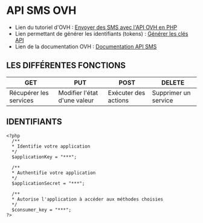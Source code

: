 # API SMS OVH
* Lien du tutoriel d'OVH : [Envoyer des SMS avec l'API OVH en PHP](https://www.ovh.com/fr/g1639.envoyer_des_sms_avec_lapi_ovh_en_php)
* Lien permettant de générer les identifiants (tokens) : [Générer les clés API](https://api.ovh.com/createToken/index.cgi?GET=/sms&GET=/sms/%2a&PUT=/sms/%2a&DELETE=/sms/%2a&POST=/sms/%2a)
* Lien de la documentation OVH : [Documentation API SMS](https://docs.ovh.com/display/public/CRSMSFAX/API+SMS)
## LES DIFFÉRENTES FONCTIONS
| GET                    | PUT                          | POST                 | DELETE               |
|------------------------|------------------------------|----------------------|----------------------|
| Récupérer les services | Modifier l'état d'une valeur | Exécuter des actions | Supprimer un service |
## IDENTIFIANTS
```
<?php
  /**
  * Identifie votre application
  */
  $applicationKey = "***";
  
  /**
  * Authentifie votre application 
  */
  $applicationSecret = "***";
  
  /** 
  * Autorise l'application à accéder aux méthodes choisies 
  */
  $consumer_key = "***";
?>
```
